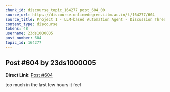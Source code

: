 ```yaml
---
chunk_id: discourse_topic_164277_post_604_00
source_url: https://discourse.onlinedegree.iitm.ac.in/t/164277/604
source_title: Project 1 - LLM-based Automation Agent - Discussion Thread [TDS Jan 2025]
content_type: discourse
tokens: 48
username: 23ds1000005
post_number: 604
topic_id: 164277
---
```


## Post #604 by 23ds1000005

**Direct Link**: [Post #604](https://discourse.onlinedegree.iitm.ac.in/t/164277/604)

too much in the last few hours it feel
